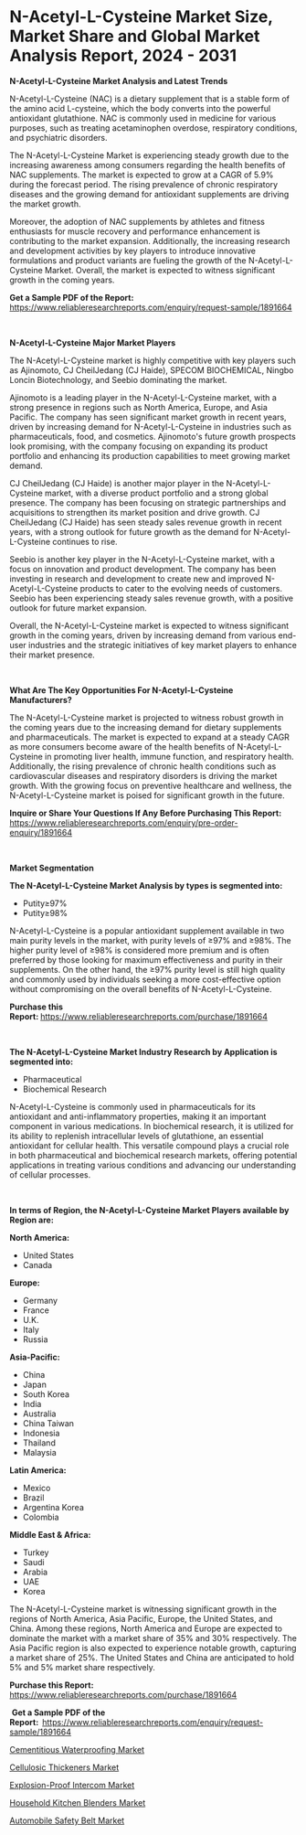 <p><h1>N-Acetyl-L-Cysteine Market Size, Market Share and Global Market Analysis Report, 2024 - 2031</h1></p><p><strong>N-Acetyl-L-Cysteine Market Analysis and Latest Trends</strong></p>
<p><p>N-Acetyl-L-Cysteine (NAC) is a dietary supplement that is a stable form of the amino acid L-cysteine, which the body converts into the powerful antioxidant glutathione. NAC is commonly used in medicine for various purposes, such as treating acetaminophen overdose, respiratory conditions, and psychiatric disorders.</p><p>The N-Acetyl-L-Cysteine Market is experiencing steady growth due to the increasing awareness among consumers regarding the health benefits of NAC supplements. The market is expected to grow at a CAGR of 5.9% during the forecast period. The rising prevalence of chronic respiratory diseases and the growing demand for antioxidant supplements are driving the market growth.</p><p>Moreover, the adoption of NAC supplements by athletes and fitness enthusiasts for muscle recovery and performance enhancement is contributing to the market expansion. Additionally, the increasing research and development activities by key players to introduce innovative formulations and product variants are fueling the growth of the N-Acetyl-L-Cysteine Market. Overall, the market is expected to witness significant growth in the coming years.</p></p>
<p><strong>Get a Sample PDF of the Report:&nbsp;</strong> <a href="https://www.reliableresearchreports.com/enquiry/request-sample/1891664">https://www.reliableresearchreports.com/enquiry/request-sample/1891664</a></p>
<p>&nbsp;</p>
<p><strong>N-Acetyl-L-Cysteine Major Market Players</strong></p>
<p><p>The N-Acetyl-L-Cysteine market is highly competitive with key players such as Ajinomoto, CJ CheilJedang (CJ Haide), SPECOM BIOCHEMICAL, Ningbo Loncin Biotechnology, and Seebio dominating the market. </p><p>Ajinomoto is a leading player in the N-Acetyl-L-Cysteine market, with a strong presence in regions such as North America, Europe, and Asia Pacific. The company has seen significant market growth in recent years, driven by increasing demand for N-Acetyl-L-Cysteine in industries such as pharmaceuticals, food, and cosmetics. Ajinomoto's future growth prospects look promising, with the company focusing on expanding its product portfolio and enhancing its production capabilities to meet growing market demand.</p><p>CJ CheilJedang (CJ Haide) is another major player in the N-Acetyl-L-Cysteine market, with a diverse product portfolio and a strong global presence. The company has been focusing on strategic partnerships and acquisitions to strengthen its market position and drive growth. CJ CheilJedang (CJ Haide) has seen steady sales revenue growth in recent years, with a strong outlook for future growth as the demand for N-Acetyl-L-Cysteine continues to rise.</p><p>Seebio is another key player in the N-Acetyl-L-Cysteine market, with a focus on innovation and product development. The company has been investing in research and development to create new and improved N-Acetyl-L-Cysteine products to cater to the evolving needs of customers. Seebio has been experiencing steady sales revenue growth, with a positive outlook for future market expansion.</p><p>Overall, the N-Acetyl-L-Cysteine market is expected to witness significant growth in the coming years, driven by increasing demand from various end-user industries and the strategic initiatives of key market players to enhance their market presence.</p></p>
<p>&nbsp;</p>
<p><strong>What Are The Key Opportunities For N-Acetyl-L-Cysteine Manufacturers?</strong></p>
<p><p>The N-Acetyl-L-Cysteine market is projected to witness robust growth in the coming years due to the increasing demand for dietary supplements and pharmaceuticals. The market is expected to expand at a steady CAGR as more consumers become aware of the health benefits of N-Acetyl-L-Cysteine in promoting liver health, immune function, and respiratory health. Additionally, the rising prevalence of chronic health conditions such as cardiovascular diseases and respiratory disorders is driving the market growth. With the growing focus on preventive healthcare and wellness, the N-Acetyl-L-Cysteine market is poised for significant growth in the future.</p></p>
<p><strong>Inquire or Share Your Questions If Any Before Purchasing This Report:</strong> <a href="https://www.reliableresearchreports.com/enquiry/pre-order-enquiry/1891664">https://www.reliableresearchreports.com/enquiry/pre-order-enquiry/1891664</a></p>
<p>&nbsp;</p>
<p><strong>Market Segmentation</strong></p>
<p><strong>The N-Acetyl-L-Cysteine Market Analysis by types is segmented into:</strong></p>
<p><ul><li>Putity≥97%</li><li>Putity≥98%</li></ul></p>
<p><p>N-Acetyl-L-Cysteine is a popular antioxidant supplement available in two main purity levels in the market, with purity levels of ≥97% and ≥98%. The higher purity level of ≥98% is considered more premium and is often preferred by those looking for maximum effectiveness and purity in their supplements. On the other hand, the ≥97% purity level is still high quality and commonly used by individuals seeking a more cost-effective option without compromising on the overall benefits of N-Acetyl-L-Cysteine.</p></p>
<p><strong>Purchase this Report:&nbsp;</strong><a href="https://www.reliableresearchreports.com/purchase/1891664">https://www.reliableresearchreports.com/purchase/1891664</a></p>
<p>&nbsp;</p>
<p><strong>The N-Acetyl-L-Cysteine Market Industry Research by Application is segmented into:</strong></p>
<p><ul><li>Pharmaceutical</li><li>Biochemical Research</li></ul></p>
<p><p>N-Acetyl-L-Cysteine is commonly used in pharmaceuticals for its antioxidant and anti-inflammatory properties, making it an important component in various medications. In biochemical research, it is utilized for its ability to replenish intracellular levels of glutathione, an essential antioxidant for cellular health. This versatile compound plays a crucial role in both pharmaceutical and biochemical research markets, offering potential applications in treating various conditions and advancing our understanding of cellular processes.</p></p>
<p>&nbsp;</p>
<p><strong>In terms of Region, the N-Acetyl-L-Cysteine Market Players available by Region are:</strong></p>
<p>
    <p> <strong> North America: </strong>
        <ul>
            <li>United States</li>
            <li>Canada</li>
        </ul>
        </p> 
    <p> <strong> Europe: </strong>
        <ul>
            <li>Germany</li>
            <li>France</li>
            <li>U.K.</li>
            <li>Italy</li>
            <li>Russia</li>
        </ul>
        </p> 
    <p> <strong> Asia-Pacific: </strong>
        <ul>
            <li>China</li>
            <li>Japan</li>
            <li>South Korea</li>
            <li>India</li>
            <li>Australia</li>
            <li>China Taiwan</li>
            <li>Indonesia</li>
            <li>Thailand</li>
            <li>Malaysia</li>
        </ul>
        </p> 
    <p> <strong> Latin America: </strong>
        <ul>
            <li>Mexico</li>
            <li>Brazil</li>
            <li>Argentina Korea</li>
            <li>Colombia</li>
        </ul>
        </p> 
    <p> <strong> Middle East & Africa: </strong>
        <ul>
            <li>Turkey</li>
            <li>Saudi</li>
            <li>Arabia</li>
            <li>UAE</li>
            <li>Korea</li>
        </ul>
    </p>
    </p>
<p><p>The N-Acetyl-L-Cysteine market is witnessing significant growth in the regions of North America, Asia Pacific, Europe, the United States, and China. Among these regions, North America and Europe are expected to dominate the market with a market share of 35% and 30% respectively. The Asia Pacific region is also expected to experience notable growth, capturing a market share of 25%. The United States and China are anticipated to hold 5% and 5% market share respectively.</p></p>
<p><strong>Purchase this Report: </strong><a href="https://www.reliableresearchreports.com/purchase/1891664">https://www.reliableresearchreports.com/purchase/1891664</a></p>
<p>&nbsp;<strong>Get a Sample PDF of the Report:&nbsp;&nbsp;</strong><a href="https://www.reliableresearchreports.com/enquiry/request-sample/1891664">https://www.reliableresearchreports.com/enquiry/request-sample/1891664</a></p>
<p><strong></strong></p>
<p><p><a href="https://view.publitas.com/reportprime-1/cementitious-waterproofing-market-share-market-new-trends-analysis-report-by-type-by-application-by-end-use-by-region-and-segment-forecasts-2024-2031/">Cementitious Waterproofing Market</a></p><p><a href="https://view.publitas.com/reportprime-1/cellulosic-thickeners-market-size-reflecting-a-forecast-till-2031-market-by-type-by-application-and-by-geography/">Cellulosic Thickeners Market</a></p><p><a href="https://unruly-ladybug-44b.notion.site/Explosion-Proof-Intercom-Market-Size-Growth-Outlook-from-2024-to-2031-projecting-at-Market-s-Trend-0176dbc64ce24353b7acb87216f88771">Explosion-Proof Intercom Market</a></p><p><a href="https://gamy-alyssum-396.notion.site/Household-Kitchen-Blenders-Market-Size-Growth-Outlook-from-2024-to-2031-projecting-at-Market-s-Tre-672dda0f86d94fbd867487d021444853">Household Kitchen Blenders Market</a></p><p><a href="https://poised-avenue-46d.notion.site/Global-Automobile-Safety-Belt-Market-Size-and-Market-Trends-Insights-and-Projections-from-2024-to-2-702000febf4a469dadcfa66c09a74ec5">Automobile Safety Belt Market</a></p></p>